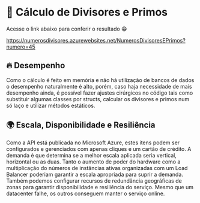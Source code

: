 # 📱 Cálculo de Divisores e Primos

Acesse o link abaixo para conferir o resultado 😁

https://numerosdivisores.azurewebsites.net/NumerosDivisoresEPrimos?numero=45


## 🔥 Desempenho
Como o cálculo é feito em memória e não há utilização de bancos de dados o desempenho naturalmente é alto, porém, caso haja necessidade de mais desempenho ainda, é possível fazer ajustes cirúrgicos no código tais como substituir algumas classes por structs, calcular os divisores e primos num só laço e utilizar métodos estáticos. 

## 🌍 Escala, Disponibilidade e Resiliência
Como a API está publicada no Microsoft Azure, estes itens podem ser configurados e gerenciados com apenas cliques e um cartão de crédito. A demanda é que determina se a melhor escala aplicada seria vertical, horizontal ou as duas. Tanto o aumento de poder do hardware como a multiplicação do números de instâncias ativas organizadas com um Load Balancer poderiam garantir a escala apropriada para suprir a demanda. Também podemos configurar recursos de  redundância geográficas de zonas para garantir disponibilidade e resiliência do serviço. Mesmo que um datacenter falhe, os outros conseguem manter o serviço online. 


